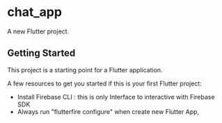# chat_app

A new Flutter project.

## Getting Started

This project is a starting point for a Flutter application.

A few resources to get you started if this is your first Flutter project:

- Install Firebase CLI : this is only Interface to interactive with Firebase SDK
- Always run "flutterfire configure" when create new Flutter App, 
